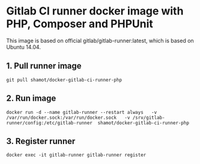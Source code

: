 # Gitlab CI runner docker image with PHP, Composer and PHPUnit
This image is based on official gitlab/gitlab-runner:latest, which is based on Ubuntu 14.04.

## 1. Pull runner image
`git pull shamot/docker-gitlab-ci-runner-php`

## 2. Run image
`docker run -d --name gitlab-runner --restart always  
-v /var/run/docker.sock:/var/run/docker.sock  
-v /srv/gitlab-runner/config:/etc/gitlab-runner  shamot/docker-gitlab-ci-runner-php`

## 3. Register runner
`docker exec -it gitlab-runner gitlab-runner register`
